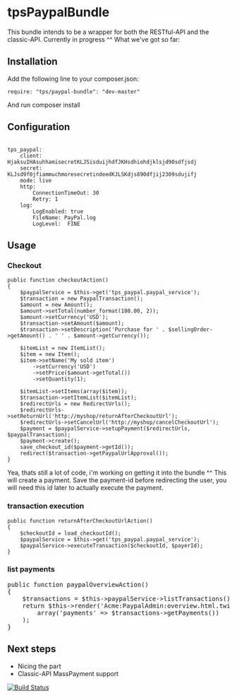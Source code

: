 tpsPaypalBundle
================================

This bundle intends to be a wrapper for both the RESTful-API and the classic-API.
Currently in progress ^^ 
What we've got so far:

Installation
------------
Add the following line to your composer.json:

<pre><code>require: "tps/paypal-bundle": "dev-master"</code></pre>

And run composer install

Configuration
-------------
<pre><code>
tps_paypal:
    client: HjaksuIHAsuhhamisecretKLJSisduijhdfJKHsdhiohdjklsjd90sdfjsdj
    secret: KLJsd9f0jfiammuchmoresecretindeedKJLSKdjs890dfjij2309sdujifj
    mode: live
    http:
        ConnectionTimeOut: 30
        Retry: 1
    log:
        LogEnabled: true
        FileName: PayPal.log
        LogLevel:  FINE
</pre></code>

Usage
-----
### Checkout

<pre><code>public function checkoutAction()
{
	$paypalService = $this->get('tps_paypal.paypal_service');
	$transaction = new PaypalTransaction();
	$amount = new Amount();
	$amount->setTotal(number_format(180.00, 2));
	$amount->setCurrency('USD');
	$transaction->setAmount($amount);
	$transaction->setDescription('Purchase for ' . $sellingOrder->getAmount() . ' ' . $amount->getCurrency());

	$itemList = new ItemList();
	$item = new Item();
	$item->setName('My sold item')
		->setCurrency('USD')
		->setPrice($amount->getTotal())
		->setQuantity(1);

	$itemList->setItems(array($item));
	$transaction->setItemList($itemList);
	$redirectUrls = new RedirectUrls();
	$redirectUrls->setReturnUrl('http://myshop/returnAfterCheckoutUrl');
	$redirectUrls->setCancelUrl('http://myshop/cancelCheckoutUrl');
	$payment = $paypalService->setupPayment($redirectUrls, $paypalTransaction);
	$payment->create();
	save_checkout_id($payment->getId());
	redirect($transaction->getPaypalUrlApproval());
}</code></pre>

Yea, thats still a lot of code, i'm working on getting it into the bundle ^^
This will create a payment. Save the payment-id before redirecting the user, you will need this id later to actually execute the payment.

### transaction execution
<pre><code>public function returnAfterCheckoutUrlAction()
{
	$checkoutId = load_checkoutId();
	$paypalService = $this->get('tps_paypal.paypal_service');
	$paypalService->executeTransaction($checkoutId, $payerId);
}</code></pre>

### list payments
<pre><ocde>public function paypalOverviewAction()
{
	$transactions = $this->paypalService->listTransactions();
	return $this->render('Acme:PaypalAdmin:overview.html.twig',
		array('payments' => $transactions->getPayments())
	);
}</pre></code>

Next steps
----------
- Nicing the part
- Classic-API MassPayment support

 [![Build Status](https://travis-ci.org/leberknecht/tpsPaypalBundle.png)](https://travis-ci.org/leberknecht/tpsPaypalBundle)
